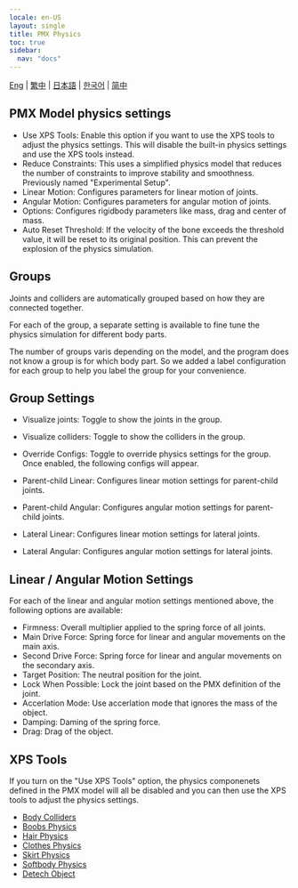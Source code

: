 ```yaml
---
locale: en-US
layout: single
title: PMX Physics
toc: true
sidebar:
  nav: "docs"
---
```

[Eng](/dancexr/features/pmx_physics) | [繁中](/tw/dancexr/features/pmx_physics) | [日本語](/jp/dancexr/features/pmx_physics) | [한국어](/kr/dancexr/features/pmx_physics) | [简中](/zh/dancexr/features/pmx_physics)


## PMX Model physics settings

* Use XPS Tools: Enable this option if you want to use the XPS tools to adjust the physics settings. This will disable the built-in physics settings and use the XPS tools instead.
* Reduce Constraints: This uses a simplified physics model that reduces the number of constraints to improve stability and smoothness. Previously named "Experimental Setup".
* Linear Motion: Configures parameters for linear motion of joints.
* Angular Motion: Configures parameters for angular motion of joints.
* Options: Configures rigidbody parameters like mass, drag and center of mass.
* Auto Reset Threshold: If the velocity of the bone exceeds the threshold value, it will be reset to its original position. This can prevent the explosion of the physics simulation.


## Groups

Joints and colliders are automatically grouped based on how they are connected together. 

For each of the group, a separate setting is available to fine tune the physics simulation for different body parts.

The number of groups varis depending on the model, and the program does not know a group is for which body part. So we added a label configuration for each group to help you label the group for your convenience.


## Group Settings

* Visualize joints: Toggle to show the joints in the group.
* Visualize colliders: Toggle to show the colliders in the group.
* Override Configs: Toggle to override physics settings for the group. Once enabled, the following configs will appear.

* Parent-child Linear: Configures linear motion settings for parent-child joints.
* Parent-child Angular: Configures angular motion settings for parent-child joints.
* Lateral Linear: Configures linear motion settings for lateral joints.
* Lateral Angular: Configures angular motion settings for lateral joints.


## Linear / Angular Motion Settings

For each of the linear and angular motion settings mentioned above, the following options are available:

* Firmness: Overall multiplier applied to the spring force of all joints.
* Main Drive Force: Spring force for linear and angular movements on the main axis.
* Second Drive Force: Spring force for linear and angular movements on the secondary axis.
* Target Position: The neutral position for the joint.
* Lock When Possible: Lock the joint based on the PMX definition of the joint.
* Accerlation Mode: Use accerlation mode that ignores the mass of the object.
* Damping: Daming of the spring force.
* Drag: Drag of the object.

## XPS Tools
If you turn on the "Use XPS Tools" option, the physics componenets defined in the PMX model will all be disabled and you can then use the XPS tools to adjust the physics settings.

* [Body Colliders](xps_body_colliders.md)
* [Boobs Physics](xps_boobs.md)
* [Hair Physics](xps_hair.md)
* [Clothes Physics](xps_cloth.md)
* [Skirt Physics](xps_skirt.md)
* [Softbody Physics](xps_softbody.md)
* [Detech Object](xps_detech.md)